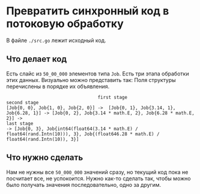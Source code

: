 # Превратить синхронный код в потоковую обработку

В файле `./src.go` лежит исходный код. 

## Что делает код

Есть слайс из `50_00_000` элементов типа `Job`. Есть три этапа обработки этих данных. Визуально можно представить так:
Поля структуры перечислены в порядке их объявления.
```
                                  first stage                                 second stage
[Job{0, 0}, Job{1, 0}, Job{2, 0}] ->  [Job{0, 1}, Job{3.14, 1}, Job{6.28, 1}] -> [Job{0, 2}, Job{3.14 * math.E, 2}, Job{6.28 * math.E, 2}] ->
last stage
-> [Job{0, 3}, Job{int64(float64(3.14 * math.E) / float64(rand.Intn(10))), 3}, Job{(float646.28 * math.E) / float64(rand.Intn(10)), 3}]
```

## Что нужно сделать

Нам не нужны все `50_000_000` значений сразу, но текущий код пока не посчитает все, не успокоится. Нужно как-то сделать так, чтобы можно было получать значения последовательно, одно за другим.